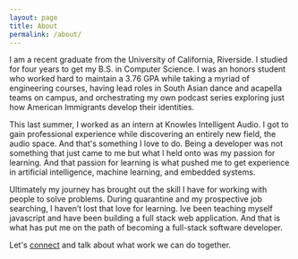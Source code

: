 ```yaml
---
layout: page
title: About
permalink: /about/
---
```


I am a recent graduate from the University of California, Riverside. I studied for four years to get my B.S. in Computer Science. I was an honors student who worked hard to maintain a 3.76 GPA while taking a myriad of engineering courses, having lead roles in South Asian dance and acapella teams on campus, and orchestrating my own podcast series exploring just how American Immigrants develop their identities. 

This last summer, I worked as an intern at Knowles Intelligent Audio. I got to gain professional experience while discovering an entirely new field, the audio space. And that's something I love to do. Being a developer was not something that just came to me but what I held onto was my passion for learning. And that passion for learning is what pushed me to get experience in artificial intelligence, machine learning, and embedded systems. 

Ultimately my journey has brought out the skill I have for working with people to solve problems. During quarantine and my prospective job searching, I haven’t lost that love for learning. Ive been teaching myself javascript and have been building a full stack web application. And that is what has put me on the path of becoming a full-stack software developer.

Let's <a class="u-email" href="mailto:alexjosthomas@gmail.com">connect</a> and talk about what work we can do together.
